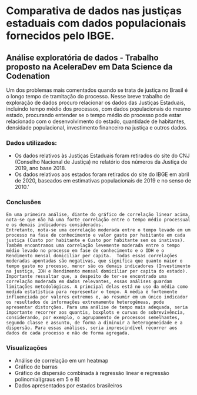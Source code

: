 # Comparativa de dados nas justiças estaduais com dados populacionais fornecidos pelo IBGE.

## Análise exploratória de dados - Trabalho proposto na AceleraDev em Data Science da Codenation

Um dos problemas mais comentados quando se trata de justiça no Brasil é o longo tempo de tramitação do processo. Nesse breve trabalho de exploração de dados procuro relacionar os dados das Justiças Estaduais, incluindo tempo médio dos processos, com dados populacionais do mesmo estado, procurando entender se o tempo médio do processo pode estar relacionado com o desenvolvimento do estado, quantidade de habitantes, densidade populacional, investimento financeiro na justiça e outros dados.

### Dados utilizados:

- Os dados relativos às Justiças Estaduais foram retirados do site do CNJ (Conselho Nacional de Justiça) no relatório dos números da Justiça de 2019, ano base 2018.
- Os dados relativos aos estados foram retirados do site do IBGE em abril de 2020, baseados em estimativas populacionais de 2019 e no senso de 2010.'

### Conclusões

	Em uma primeira análise, diante do gráfico de correlação linear acima, nota-se que não há uma forte correlação entre o tempo médio processual e os demais indicadores considerados.
	Entretanto, nota-se uma correlação moderada entre o tempo levado em um processo na fase de conhecimento e valor gasto por habitante em cada justiça (Custo por habitante e Custo por habitante sem os inativos). Também encontramos uma correlação levemente moderada entre o tempo médio levado no processo em fase de conhecimento e o IDH e o Rendimento mensal domiciliar per capita.  Todas essas correlações moderadas apontadas são negativas, que significa que quanto maior o tempo gasto no processo, menor são os demais indicadores (Investimento na justiça, IDH e Rendimento mensal domiciliar per capita do estado).
	Importante ressaltar que, a despeito de ter-se encontrado uma correlação moderada em dados relevantes, essas análises guardam limitações metodológicas. A principal delas está no uso da média como medida estatística para representar o tempo. A média é fortemente influenciada por valores extremos e, ao resumir em um único indicador os resultados de informações extremamente heterogêneas, pode apresentar distorções. Para uma análise de tempo mais adequada, seria importante recorrer aos quantis, boxplots e curvas de sobrevivência, considerando, por exemplo, o agrupamento de processos semelhantes, segundo classe e assunto, de forma a diminuir a heterogeneidade e a dispersão. Para essas análises, seria imprescindível recorrer aos dados de cada processo e não de forma agregada.

### Visualizações
	
- Análise de correlação em um heatmap
- Gráfico de barras
- Gráfico de dispersão combinada à regressão linear e regressão polinomial(graus em 5 e 8)
- Dados apresentados por estados brasileiros
